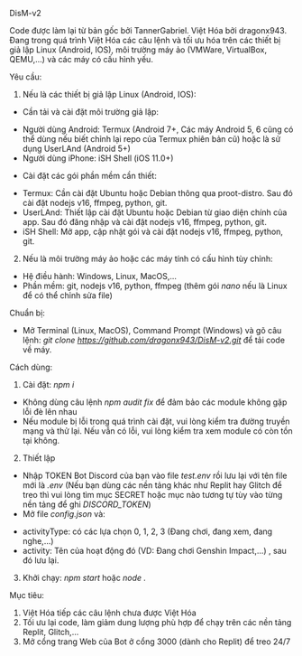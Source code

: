 DisM-v2

Code được làm lại từ bản gốc bởi TannerGabriel. Việt Hóa bởi dragonx943. Đang trong quá trình Việt Hóa các câu lệnh và tối ưu hóa trên các thiết bị giả lập Linux (Android, IOS), môi trường máy ảo (VMWare, VirtualBox, QEMU,...) và các máy có cấu hình yếu.

Yêu cầu:
1. Nếu là các thiết bị giả lập Linux (Android, IOS):
- Cần tải và cài đặt môi trường giả lập:
+ Người dùng Android: Termux (Android 7+, Các máy Android 5, 6 cũng có thể dùng nếu biết chỉnh lại repo của Termux phiên bản cũ) hoặc là sử dụng UserLAnd (Android 5+)
+ Người dùng iPhone: iSH Shell (iOS 11.0+)
- Cài đặt các gói phần mềm cần thiết:
+ Termux: Cần cài đặt Ubuntu hoặc Debian thông qua proot-distro. Sau đó cài đặt nodejs v16, ffmpeg, python, git.
+ UserLAnd: Thiết lập cài đặt Ubuntu hoặc Debian từ giao diện chính của app. Sau đó đăng nhập và cài đặt nodejs v16, ffmpeg, python, git.
+ iSH Shell: Mở app, cập nhật gói và cài đặt nodejs v16, ffmpeg, python, git.
2. Nếu là môi trường máy ảo hoặc các máy tính có cấu hình tùy chỉnh:
- Hệ điều hành: Windows, Linux, MacOS,...
- Phần mềm: git, nodejs v16, python, ffmpeg (thêm gói *nano* nếu là Linux để có thể chỉnh sửa file)

Chuẩn bị:
- Mở Terminal (Linux, MacOS), Command Prompt (Windows) và gõ câu lệnh: *git clone https://github.com/dragonx943/DisM-v2.git* để tải code về máy.

Cách dùng:
1. Cài đặt: *npm i*
- Không dùng câu lệnh *npm audit fix* để đảm bảo các module không gặp lỗi đè lên nhau
- Nếu module bị lỗi trong quá trình cài đặt, vui lòng kiểm tra đường truyền mạng và thử lại. Nếu vẫn có lỗi, vui lòng kiểm tra xem module có còn tồn tại không.
2. Thiết lập
- Nhập TOKEN Bot Discord của bạn vào file *test.env* rồi lưu lại với tên file mới là *.env* (Nếu bạn dùng các nền tảng khác như Replit hay Glitch để treo thì vui lòng tìm mục SECRET hoặc mục nào tương tự tùy vào từng nền tảng để ghi *DISCORD_TOKEN*)
- Mở file *config.json* và:
+ activityType: có các lựa chọn 0, 1, 2, 3 (Đang chơi, đang xem, đang nghe,...)
+ activity: Tên của hoạt động đó (VD: Đang chơi Genshin Impact,...)
, sau đó lưu lại.
3. Khởi chạy: *npm start* hoặc *node .*

Mục tiêu:
1. Việt Hóa tiếp các câu lệnh chưa được Việt Hóa
2. Tối ưu lại code, làm giảm dung lượng phù hợp để chạy trên các nền tảng Replit, Glitch,...
3. Mở cổng trang Web của Bot ở cổng 3000 (dành cho Replit) để treo 24/7
